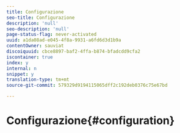```yaml
---
title: Configurazione
seo-title: Configurazione
description: 'null'
seo-description: 'null'
page-status-flag: never-activated
uuid: a1da08ad-e045-4f8a-9931-a6fd6d3d1b9a
contentOwner: sauviat
discoiquuid: cbce8897-baf2-4ffa-b874-bfadcdd9cfa2
iscontainer: true
index: y
internal: n
snippet: y
translation-type: tm+mt
source-git-commit: 579329d9194115065dff2c192deb0376c75e67bd

---
```



# Configurazione{#configuration}

